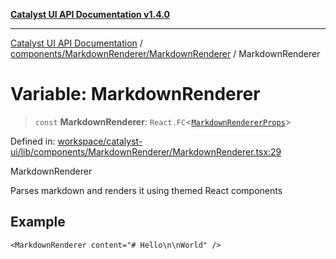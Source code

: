 [**Catalyst UI API Documentation v1.4.0**](../../../../README.md)

---

[Catalyst UI API Documentation](../../../../README.md) / [components/MarkdownRenderer/MarkdownRenderer](../README.md) / MarkdownRenderer

# Variable: MarkdownRenderer

> `const` **MarkdownRenderer**: `React.FC`\<[`MarkdownRendererProps`](../interfaces/MarkdownRendererProps.md)\>

Defined in: [workspace/catalyst-ui/lib/components/MarkdownRenderer/MarkdownRenderer.tsx:29](https://github.com/TheBranchDriftCatalyst/catalyst-ui/blob/main/lib/components/MarkdownRenderer/MarkdownRenderer.tsx#L29)

MarkdownRenderer

Parses markdown and renders it using themed React components

## Example

```tsx
<MarkdownRenderer content="# Hello\n\nWorld" />
```
